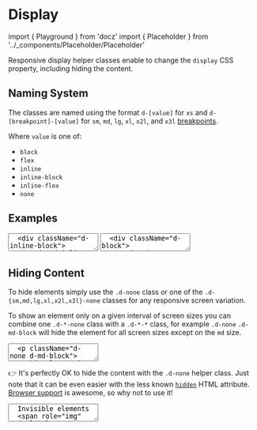 # Display

import { Playground } from 'docz'
import { Placeholder } from '../_components/Placeholder/Placeholder'

Responsive display helper classes enable to change the `display` CSS property,
including hiding the content.

## Naming System

The classes are named using the format `d-[value]` for `xs` and
`d-[breakpoint]-[value]` for `sm`, `md`, `lg`, `xl`, `x2l`, and `x3l`
[breakpoints](/docs/foundation/breakpoints).

Where `value` is one of:

- `block`
- `flex`
- `inline`
- `inline-block`
- `inline-flex`
- `none`

## Examples

<textarea is="docoff-react-preview">
  <div className="d-inline-block">
    <code>.d-inline-block</code>
  </div>
  <div className="d-inline-block">
    <code>.d-inline-block</code>
  </div>
</textarea>

<textarea is="docoff-react-preview">
  <div className="d-block">
    <code>.d-block</code>
  </div>
  <div className="d-block">
    <code>.d-block</code>
  </div>
</textarea>

## Hiding Content

To hide elements simply use the `.d-none` class or one of the
`.d-{sm,md,lg,xl,x2l,x3l}-none` classes for any responsive screen variation.

To show an element only on a given interval of screen sizes you can combine one
`.d-*-none` class with a `.d-*-*` class, for example `.d-none` `.d-md-block`
will hide the element for all screen sizes except on the `md` size.

<textarea is="docoff-react-preview">
  <p className="d-none d-md-block">
    This element is hidden on small screens and it becomes visible on screens
    starting from the <code>md</code> breakpoint.
  </p>
</textarea>

👉 It's perfectly OK to hide the content with the `.d-none` helper class. Just
note that it can be even easier with the less known
[`hidden`](https://developer.mozilla.org/en-US/docs/Web/HTML/Global_attributes/hidden)
HTML attribute. [Browser support](https://caniuse.com/hidden) is awesome, so why
not to use it!

<textarea is="docoff-react-preview">
  Invisible elements
  <span role="img" aria-label="Cannot see monkey">🙈</span>.
  Nothing here!
  <div className="d-none">You cannot see me!</div>
  <div hidden>I am invisible, too</div>
</textarea>
